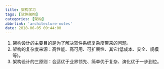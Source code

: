 ```yaml
---
title: 架构学习
tags: [软件架构]
categories: [架构]
abbrlink: 'architecture-notes'
date: 2018-06-05 09:44:00
---
```


1. 架构设计的主要目的是为了解决软件系统复杂度带来的问题。
2. 架构的复杂度来源：高性能、高可用、可扩展性、其它(低成本、安全、规模等)。
3. 架构设计的三原则：合适优于业界领先、简单优于复杂、演化优于一步到位。
